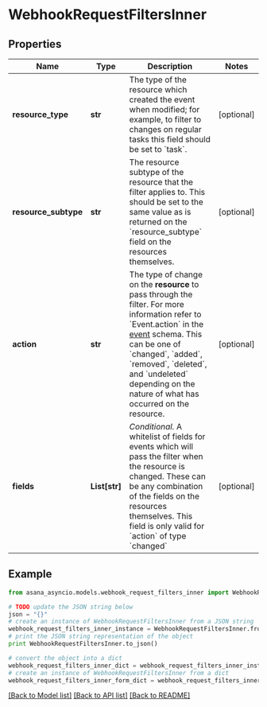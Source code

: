 # WebhookRequestFiltersInner


## Properties

Name | Type | Description | Notes
------------ | ------------- | ------------- | -------------
**resource_type** | **str** | The type of the resource which created the event when modified; for example, to filter to changes on regular tasks this field should be set to &#x60;task&#x60;. | [optional] 
**resource_subtype** | **str** | The resource subtype of the resource that the filter applies to. This should be set to the same value as is returned on the &#x60;resource_subtype&#x60; field on the resources themselves. | [optional] 
**action** | **str** | The type of change on the **resource** to pass through the filter. For more information refer to &#x60;Event.action&#x60; in the [event](/reference/events) schema. This can be one of &#x60;changed&#x60;, &#x60;added&#x60;, &#x60;removed&#x60;, &#x60;deleted&#x60;, and &#x60;undeleted&#x60; depending on the nature of what has occurred on the resource. | [optional] 
**fields** | **List[str]** | *Conditional.* A whitelist of fields for events which will pass the filter when the resource is changed. These can be any combination of the fields on the resources themselves. This field is only valid for &#x60;action&#x60; of type &#x60;changed&#x60; | [optional] 

## Example

```python
from asana_asyncio.models.webhook_request_filters_inner import WebhookRequestFiltersInner

# TODO update the JSON string below
json = "{}"
# create an instance of WebhookRequestFiltersInner from a JSON string
webhook_request_filters_inner_instance = WebhookRequestFiltersInner.from_json(json)
# print the JSON string representation of the object
print WebhookRequestFiltersInner.to_json()

# convert the object into a dict
webhook_request_filters_inner_dict = webhook_request_filters_inner_instance.to_dict()
# create an instance of WebhookRequestFiltersInner from a dict
webhook_request_filters_inner_form_dict = webhook_request_filters_inner.from_dict(webhook_request_filters_inner_dict)
```
[[Back to Model list]](../README.md#documentation-for-models) [[Back to API list]](../README.md#documentation-for-api-endpoints) [[Back to README]](../README.md)


